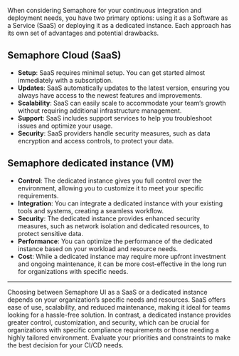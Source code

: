 When considering Semaphore for your continuous integration and deployment needs, you have two primary options: using it as a Software as a Service (SaaS) or deploying it as a dedicated instance. Each approach has its own set of advantages and potential drawbacks.

## Semaphore Cloud (SaaS)

- **Setup**: SaaS requires minimal setup. You can get started almost immediately with a subscription.
- **Updates**: SaaS automatically updates to the latest version, ensuring you always have access to the newest features and improvements.
- **Scalability**: SaaS can easily scale to accommodate your team’s growth without requiring additional infrastructure management.
- **Support**: SaaS includes support services to help you troubleshoot issues and optimize your usage.
- **Security**: SaaS providers handle security measures, such as data encryption and access controls, to protect your data.

## Semaphore dedicated instance (VM)

- **Control**: The dedicated instance gives you full control over the environment, allowing you to customize it to meet your specific requirements.
- **Integration**: You can integrate a dedicated instance with your existing tools and systems, creating a seamless workflow.
- **Security**: The dedicated instance provides enhanced security measures, such as network isolation and dedicated resources, to protect sensitive data.
- **Performance**: You can optimize the performance of the dedicated instance based on your workload and resource needs.
- **Cost**: While a dedicated instance may require more upfront investment and ongoing maintenance, it can be more cost-effective in the long run for organizations with specific needs.

---

Choosing between Semaphore UI as a SaaS or a dedicated instance depends on your organization’s specific needs and resources. SaaS offers ease of use, scalability, and reduced maintenance, making it ideal for teams looking for a hassle-free solution. In contrast, a dedicated instance provides greater control, customization, and security, which can be crucial for organizations with specific compliance requirements or those needing a highly tailored environment. Evaluate your priorities and constraints to make the best decision for your CI/CD needs.